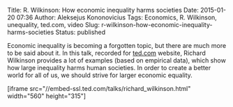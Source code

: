 Title: R. Wilkinson: How economic inequality harms societies
Date: 2015-01-20 07:36
Author: Aleksejus Kononovicius
Tags: Economics, R. Wilkinson, unequality, ted.com, video
Slug: r-wilkinson-how-economic-inequality-harms-societies
Status: published

Economic inequality is
becoming a forgotten topic, but there are much more to be said about it.
In this talk, recorded for
[ted.com](http://www.ted.com/talks/richard_wilkinson) website, Richard
Wilkinson provides a lot of examples (based on empirical data), which
show how large inequality harms human societies. In order to create a
better world for all of us, we should strive for larger economic
equality.

\[iframe src="//embed-ssl.ted.com/talks/richard\_wilkinson.html"
width="560" height="315"\]

